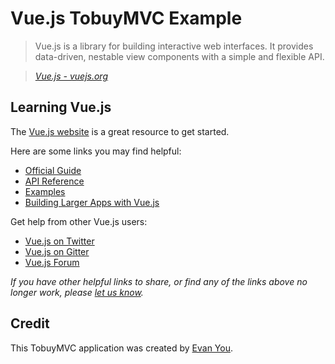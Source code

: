 # Vue.js TobuyMVC Example

> Vue.js is a library for building interactive web interfaces.
It provides data-driven, nestable view components with a simple and flexible API.

> _[Vue.js - vuejs.org](http://vuejs.org)_

## Learning Vue.js

The [Vue.js website](http://vuejs.org/) is a great resource to get started.

Here are some links you may find helpful:

* [Official Guide](http://vuejs.org/guide/)
* [API Reference](http://vuejs.org/api/)
* [Examples](http://vuejs.org/examples/)
* [Building Larger Apps with Vue.js](http://v1.vuejs.org/guide/application.html)

Get help from other Vue.js users:

* [Vue.js on Twitter](https://twitter.com/vuejs)
* [Vue.js on Gitter](https://gitter.im/vuejs/vue)
* [Vue.js Forum](http://forum.vuejs.org)

_If you have other helpful links to share, or find any of the links above no longer work, please [let us know](https://github.com/tastejs/tobuymvc/issues)._

## Credit

This TobuyMVC application was created by [Evan You](http://evanyou.me).
